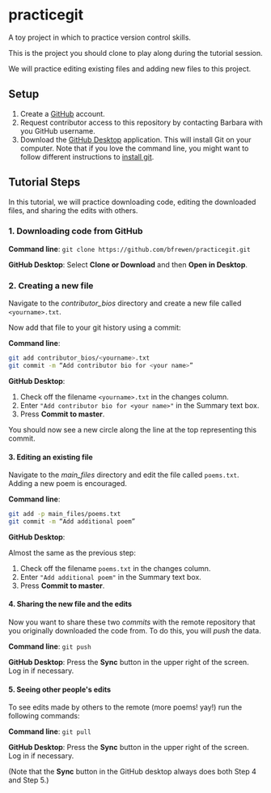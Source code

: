 # practicegit
A toy project in which to practice version control skills.

This is the project you should clone to play along during the tutorial session.

We will practice editing existing files and adding new files to this project.

## Setup

1. Create a [GitHub](https://github.com/) account.
2. Request contributor access to this repository by contacting Barbara with you GitHub username.
3. Download the [GitHub Desktop](https://desktop.github.com/) application. This will install Git
   on your computer. Note that if you love the command line, you might want to follow different
   instructions to [install git](https://git-scm.com/book/en/v2/Getting-Started-Installing-Git).

## Tutorial Steps

In this tutorial, we will practice downloading code, editing the downloaded files, and sharing
the edits with others.

### 1. Downloading code from GitHub

**Command line**: `git clone https://github.com/bfrewen/practicegit.git`

**GitHub Desktop**: Select **Clone or Download** and then **Open in Desktop**.

### 2. Creating a new file

Navigate to the *contributor_bios* directory and create a new file called `<yourname>.txt`.

Now add that file to your git history using a commit:

**Command line**:
```bash
git add contributor_bios/<yourname>.txt
git commit -m “Add contributor bio for <your name>”
```

**GitHub Desktop**:

1. Check off the filename `<yourname>.txt` in the changes column.
1. Enter `"Add contributor bio for <your name>"` in the Summary text box.
1. Press **Commit to master**.

You should now see a new circle along the line at the top representing this commit.

#### 3. Editing an existing file

Navigate to the *main_files* directory and edit the file called `poems.txt`. Adding a new
poem is encouraged.

**Command line**:
```bash
git add -p main_files/poems.txt
git commit -m “Add additional poem”
```

**GitHub Desktop**:

Almost the same as the previous step:

1. Check off the filename `poems.txt` in the changes column.
1. Enter `"Add additional poem"` in the Summary text box.
1. Press **Commit to master**.

#### 4. Sharing the new file and the edits

Now you want to share these two *commits* with the remote repository that you originally
downloaded the code from. To do this, you will *push* the data.

**Command line**: `git push`

**GitHub Desktop**: Press the **Sync** button in the upper right of the screen. Log in if
necessary.

#### 5. Seeing other people's edits

To see edits made by others to the remote (more poems! yay!) run the following commands:

**Command line**: `git pull`

**GitHub Desktop**: Press the **Sync** button in the upper right of the screen. Log in if necessary.

(Note that the **Sync** button in the GitHub desktop always does both Step 4 and Step 5.)
